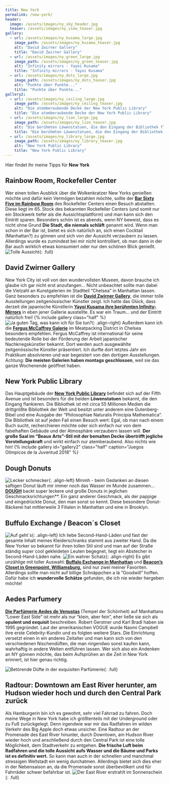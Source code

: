 ```yaml
---
title: New York
permalink: /new-york/
header:
  image: /assets/images/ny_sky_header.jpg
  teaser: /assets/images/ny_view_teaser.jpg
gallery:
  - url: /assets/images/ny_kusama_large.jpg
    image_path: /assets/images/ny_kusama_teaser.jpg
    alt: "David Zwirner Gallery"
    title: "David Zwirner Gallery"
  - url: /assets/images/ny_green_large.jpg
    image_path: /assets/images/ny_green_teaser.jpg
    alt: "Infinity mirrors - Yayoi Kusama"
    title: "Infinity mirrors - Yayoi Kusama"
  - url: /assets/images/ny_dots_large.jpg
    image_path: /assets/images/ny_dots_teaser.jpg
    alt: "Punkte über Punkte..."
    title: "Punkte über Punkte..."
gallery2:
  - url: /assets/images/ny_ceiling_large.jpg
    image_path: /assets/images/ny_ceiling_teaser.jpg
    alt: "Die atemberaubende Decke der New York Public Library"
    title: "Die atemberaubende Decke der New York Public Library"
  - url: /assets/images/ny_lion_large.jpg
    image_path: /assets/images/ny_lion_teaser.jpg
    alt: "Die berühmten Löwenstatuen, die den Eingang der Bibliothek flankieren"
    title: "Die berühmten Löwenstatuen, die den Eingang der Bibliothek flankieren"
  - url: /assets/images/ny_library_large.jpg
    image_path: /assets/images/ny_library_teaser.jpg
    alt: "New York Public Library"
    title: "New York Public Library"
---
```


Hier findet Ihr meine Tipps für **New York**

## Rainbow Room, Rockefeller Center
Wer einen tollen Ausblick über die Wolkenkratzer New Yorks genießen möchte und dafür kein Vermögen bezahlen möchte, sollte  der [**Bar Sixty Five im Rainbow Room**](https://rainbowroom.com/bar-sixty-five/) des Rockefeller Centers einen Besuch abstatten. Diese liegt im 65. Stock des bekannten Rockefeller Centers (und somit nur ein Stockwerk tiefer als die Aussichtsplattform) und man kann sich den Eintritt sparen. Besonders schön ist es abends, wenn NY beweist, dass es nicht ohne Grund **Die Stadt, die niemals schläft** genannt wird. 
Wenn man schon in der Bar ist, bietet es sich natürlich an, sich einen Cocktail (Manhattan?) zu gönnen und sich von der Aussicht verzaubern zu lassen. Allerdings wurde es zumindest bei mir nicht kontrolliert, ob man dann in der Bar auch wirklich etwas konsumiert oder nur den schönen Blick genießt.
![Tolle Aussicht]({{"/assets/images/ny_view_large.jpg"}}){: .full}

## David Zwirner Gallery
New York City ist voll von den wundervollsten Museen, davon brauche ich glaube ich gar nicht erst anzufangen… Nicht unbeachtet sollte man dabei die Vielzahl an Kunstgalerien im Stadtteil “Chelsea” in Manhattan lassen. Ganz besonders zu empfehlen ist die [**David Zwirner Gallery**](https://www.davidzwirner.com/), die immer tolle Ausstellungen zeitgenössischer Künstler zeigt. 
Ich hatte das Glück, dass derzeit die japanische Künstlerin [**Yayoi Kusama ihre berühmten Infinity-Mirrors**](http://yayoi-kusama.jp/e/information/index.html) in eben jener Gallerie ausstellte. Es war ein Traum… und der Eintritt natürlich frei!
{% include gallery class="half" %}
![Ja guten Tag, was kann ich für Sie tun?]({{"/assets/images/ny_mccaffrey_small.jpg"}}){: .align-right}
Außerdem kann ich die [**Fergus McCaffrey Galerie**](http://fergusmccaffrey.com/) im Meatpacking District in Chelsea besonders empfehlen. Fergus McCaffrey ist international für seine bedeutende Rolle bei der Förderung der Arbeit japanischer Nachkriegskünstler bekannt. Dort werden auch ausgewählte zeitgenössische Künstler präsentiert. Ich durfte dort letztes Jahr ein Praktikum absolvieren und war begeistert von den dortigen Ausstellungen.
Achtung: **Die meisten Galerien haben montags geschlossen**, weil sie das ganze Wochenende geöffnet haben.

## New York Public Library
Das Hauptgebäude der [**New York Public Library**](https://www.newyorker.com/culture/cultural-comment/nypl-rose-reading-room-and-the-real-meaning-of-luxury-in-new-york-city) befindet sich auf der Fifth Avenue und ist besonders für die beiden **Löwenstatuen** bekannt, die den Eingang flankieren.
Die Bibliothek ist mit circa 55 Millionen Medien die drittgrößte Bibliothek der Welt und besitzt unter anderem eine Gutenberg-Bibel und eine Ausgabe der “Philosophiae Naturalis Principia Mathematica”.
Die Bibliothek ist auf jeden Fall einen Besuch wert: Egal, ob man nach einem Buch sucht, recherchieren möchte oder sich einfach nur von dem fabelhaften Gebäude und der Atmosphäre verzaubern lassen will. **Der große Saal im “Beaux Arts”-Stil mit der bemalten Decke übertrifft jegliche Vorstellungskraft** und wirkt einfach nur atemberaubend. Also nichts wie hin!
{% include gallery id="gallery2" class="half" caption="Juegos Olímpicos de la Juventud 2018" %}

## Dough Donuts
![Lecker schmecker]({{"/assets/images/ny_donut_small.jpg"}}){: .align-left}
Mmmh - beim Gedanken an diesen saftigen Donut läuft mir immer noch das Wasser im Munde zusammen… [**DOUGH**](https://www.doughdoughnuts.com/) backt super leckere und große Donuts in jeglichen Geschmacksrichtungen**. Ein ganz anderer Geschmack, als der pappige und eingedrückte Donut, den man sonst so kennt.
Diese besondere Donut-Bäckerei hat mittlerweile 3 Filialen in Manhattan und eine in Brooklyn.

## Buffulo Exchange / Beacon´s Closet
![Auf geht´s]({{"/assets/images/ny_rose_small.jpg"}}){: .align-left}
Ich liebe Second-Hand-Läden und fast der gesamte Inhalt meines Kleiderschranks stammt aus zweiter Hand. Da die New Yorker so bekannt für ihren tollen Stil sind und man auf der Straße ständig super cool gekleideten Leuten begegnet, liegt ein Abstecher in Second-Hand-Läden nahe.
![Ein wahrer Schatz]({{"/assets/images/ny_bag_small.jpg"}}){: .align-right}
Es gibt unzählige mit toller Auswahl: [**Buffalo Exchange in Manhattan**](https://www.buffaloexchange.com/) und [**Beacon’s Closet in Greenpoint, Williamsburg,**](https://beaconscloset.com/pages/greenpoint) sind nur zwei meiner Favoriten.
Allerdings sollte man nicht auf billige Schnäppchen a lá “Goodwill” hoffen. Dafür habe ich **wundervolle Schätze** gefunden, die ich nie wieder hergeben möchte!

## Aedes Parfumery
[**Die Parfümerie Aedes de Venustas**](https://www.aedes.com/) (Tempel der Schönheit) auf Manhattans “Lower East Side” ist mehr als nur “klein, aber fein”, eher ließe sie sich als **opulent und exquisit** beschreiben. Robert Gerstner und Karl Bradl haben sie 1995 gegründet. Laut der amerikanischen VOGUE wurde Naomi Campbell ihre erste Celebrity-Kundin und es folgten weitere Stars. Die Einrichtung versetzt einen in ein anderes Zeitalter und man kann sich von den verschiedenen Nischendüften, die man nirgendwo sonst kaufen kann, wahrhaftig in andere Welten entführen lassen. Wer sich also ein Andenken an NY gönnen möchte, das beim Aufsprühen an die Zeit in New York erinnert, ist hier genau richtig.

![Betörende Düfte in der exquisiten Parfümerie]({{"/assets/images/ny_aedes_large.jpg"}}){: .full}

## Radtour: Downtown am East River herunter, am Hudson wieder hoch und durch den Central Park zurück
Als Hamburgerin bin ich es gewohnt, sehr viel Fahrrad zu fahren. Doch meine Wege in New York habe ich größtenteils mit der Underground oder zu Fuß zurückgelegt. Denn irgendwie war mir das Radfahren im wilden Verkehr des Big Apple doch etwas unsicher. Eine Radtour an der Promenade des East River hinunter, durch Downtown, am Hudson River wieder hoch und anschließend durch den Central Park ist eine tolle Möglichkeit, dem Stadtverkehr zu entgehen. **Die frische Luft beim Radfahren und die tolle Aussicht aufs Wasser und die Bäume und Parks ist es definitiv wert.** So kann man auch in der schnellen und manchmal stressigen Weltstadt ein wenig durchatmen.
Allerdings bietet sich dies eher in der Nebensaison an, da die Promenade sonst überbevölkert und für Fahrräder schwer befahrbar ist.
![Der East River erstrahlt im Sonnenschein]({{"/assets/images/ny_bridge_large.jpg"}}){: .full}



